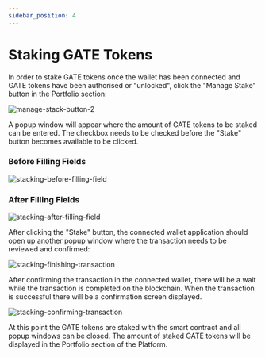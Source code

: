 ```yaml
---
sidebar_position: 4
---
```


# Staking GATE Tokens
In order to stake GATE tokens once the wallet has been connected and GATE tokens have been authorised or "unlocked", click the &quot;Manage Stake&quot; button in the Portfolio section:

![manage-stack-button-2](/img/staking-user-guide/manage-stack-button.png)

A popup window will appear where the amount of GATE tokens to be staked can be entered. The checkbox needs to be checked before the &quot;Stake&quot; button becomes available to be clicked.

### Before Filling Fields
![stacking-before-filling-field](/img/staking-user-guide/stacking-before-filling-field.png)
### After Filling Fields
![stacking-after-filling-field](/img/staking-user-guide/stacking-after-filling-field.png)

After clicking the &quot;Stake&quot; button, the connected wallet application should open up another popup window where the transaction needs to be reviewed and confirmed:

![stacking-finishing-transaction](/img/staking-user-guide/stacking-finishing-transaction.png)

After confirming the transaction in the connected wallet, there will be a wait while the transaction is completed on the blockchain. When the transaction is successful there will be a confirmation screen displayed.

![stacking-confirming-transaction](/img/staking-user-guide/stacking-confirming-transaction.png)

At this point the GATE tokens are staked with the smart contract and all popup windows can be closed. The amount of staked GATE tokens will be displayed in the Portfolio section of the Platform.